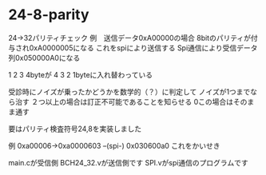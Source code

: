 # 24-8-parity

24->32パリティチェック
例　送信データ0xA00000の場合
8bitのパリティが付与され0xA0000005になる
これをspiにより送信する
Spi通信により受信データ列0x050000A0になる

1 2 3 4byteが
4 3 2 1byteに入れ替わっている

受診時にノイズが乗ったかどうかを数学的（？）に判定して
ノイズが1つまでなら治す
２つ以上の場合は訂正不可能であることを知らせる
0この場合はそのまま通す

要はパリティ検査符号24,8を実装しました


例 0xa00006->0xa0000603 –(spi-) 0x030600a0 これをかいせき

main.cが受信側
BCH24_32.vが送信側です
SPI.vがspi通信のプログラムです
